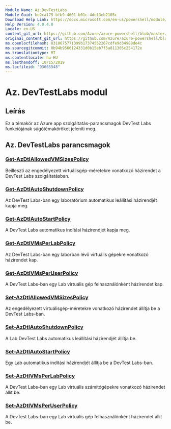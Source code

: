 ```yaml
---
Module Name: Az.DevTestLabs
Module Guid: be2ca175-bfb9-4601-b01c-4de13eb2105c
Download Help Link: https://docs.microsoft.com/en-us/powershell/module/az.devtestlabs
Help Version: 4.0.4.0
Locale: en-US
content_git_url: https://github.com/Azure/azure-powershell/blob/master/src/DevTestLabs/DevTestLabs/help/Az.DevTestLabs.md
original_content_git_url: https://github.com/Azure/azure-powershell/blob/master/src/DevTestLabs/DevTestLabs/help/Az.DevTestLabs.md
ms.openlocfilehash: 8310675771399b17374552267cdfe9d34988de4c
ms.sourcegitcommit: 0b94b9566124331d0b15eb7f5a811305c254172e
ms.translationtype: MT
ms.contentlocale: hu-HU
ms.lasthandoff: 10/15/2019
ms.locfileid: "93665548"
---
```

# Az. DevTestLabs modul
## Leírás
Ez a témakör az Azure app szolgáltatás-parancsmagok DevTest Labs funkciójának súgótémaköröket jeleníti meg.

## Az. DevTestLabs parancsmagok
### [Get-AzDtlAllowedVMSizesPolicy](Get-AzDtlAllowedVMSizesPolicy.md)
Beilleszti az engedélyezett virtuálisgép-méretekre vonatkozó házirendet a DevTest Labs szolgáltatásban.

### [Get-AzDtlAutoShutdownPolicy](Get-AzDtlAutoShutdownPolicy.md)
Az DevTest Labs-ban egy laboratórium automatikus leállítási házirendjét kapja meg.

### [Get-AzDtlAutoStartPolicy](Get-AzDtlAutoStartPolicy.md)
A DevTest Labs automatikus indítási házirendjét kapja meg.

### [Get-AzDtlVMsPerLabPolicy](Get-AzDtlVMsPerLabPolicy.md)
Az DevTest Labs-ban egy laborban lévő virtuális gépekre vonatkozó házirendet kap.

### [Get-AzDtlVMsPerUserPolicy](Get-AzDtlVMsPerUserPolicy.md)
A DevTest Labs-ban egy Lab virtuális gép felhasználónként házirendet kap.

### [Set-AzDtlAllowedVMSizesPolicy](Set-AzDtlAllowedVMSizesPolicy.md)
Az engedélyezett virtuálisgép-méretekre vonatkozó házirendet állítja be a DevTest Labs-ban.

### [Set-AzDtlAutoShutdownPolicy](Set-AzDtlAutoShutdownPolicy.md)
A Lab DevTest Labs automatikus leállítási házirendjét állítja be.

### [Set-AzDtlAutoStartPolicy](Set-AzDtlAutoStartPolicy.md)
Egy Lab automatikus indítási házirendjét állítja be a DevTest Labs-ban.

### [Set-AzDtlVMsPerLabPolicy](Set-AzDtlVMsPerLabPolicy.md)
A DevTest Labs-ban egy Lab virtuális számítógépekre vonatkozó házirendet állít be.

### [Set-AzDtlVMsPerUserPolicy](Set-AzDtlVMsPerUserPolicy.md)
A DevTest Labs-ban egy Lab virtuális gép felhasználónként házirendet állít be.

